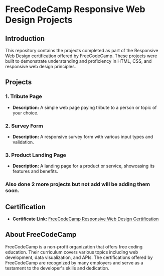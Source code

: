 # FreeCodeCamp Responsive Web Design Projects

## Introduction
This repository contains the projects completed as part of the Responsive Web Design certification offered by FreeCodeCamp. These projects were built to demonstrate understanding and proficiency in HTML, CSS, and responsive web design principles.

## Projects
### 1. Tribute Page
- **Description:** A simple web page paying tribute to a person or topic of your choice.


### 2. Survey Form
- **Description:** A responsive survey form with various input types and validation.


### 3. Product Landing Page
- **Description:** A landing page for a product or service, showcasing its features and benefits.

### Also done 2 more projects but not add will be adding them soon.

## Certification
- **Certificate Link:** [FreeCodeCamp Responsive Web Design Certification](https://www.freecodecamp.org/certification/fcc28177b8f-82e5-45a4-9170-419bd9588fe2/responsive-web-design)

## About FreeCodeCamp
FreeCodeCamp is a non-profit organization that offers free coding education. Their curriculum covers various topics including web development, data visualization, and APIs. The certifications offered by FreeCodeCamp are recognized by many employers and serve as a testament to the developer's skills and dedication.
